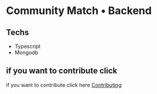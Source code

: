 # Community Match • Backend

## Techs
- Typescript
- Mongodb

## if you want to contribute click
 if you want to contribute click here [Contributing](https://github.com/faztcommunity/community-match-backend/blob/Dev/Contributing.md)
